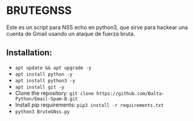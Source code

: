 # BRUTEGNSS
Este es un script para NSS echo en python3, que sirve para hackear una cuenta de Gmail usando un ataque de fuerza bruta.

## Installation:
- `apt update && apt upgrade -y`
- `apt install python -y`
- `apt install python3 -y`
- `apt install git -y`
- Clone the repository: `git clone https://github.com/Balta-Python/Email-Spam-B.git`
- Install pip requirements: `pip3 install -r requirements.txt`
- `python3 BruteGNss.py`
